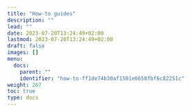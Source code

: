 ```yaml
---
title: "How-to guides"
description: ""
lead: ""
date: 2023-07-20T13:24:49+02:00
lastmod: 2023-07-20T13:24:49+02:00
draft: false
images: []
menu:
  docs:
    parent: ""
    identifier: "how-to-ff1de74b30af1501e6658fbf6c82251c"
weight: 267
toc: true
type: docs
---
```

